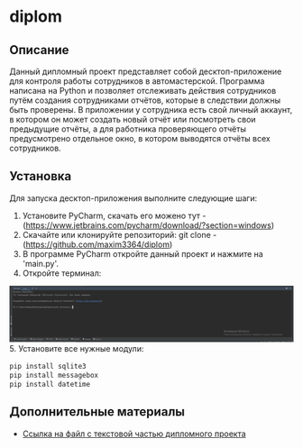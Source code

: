 # diplom

## Описание

Данный дипломный проект представляет собой десктоп-приложение для контроля работы сотрудников в автомастерской. Программа написана на Python и позволяет отслеживать действия сотрудников путём создания сотрудниками отчётов, которые в следствии должны быть проверены. В приложении у сотрудника есть свой личный аккаунт, в котором он может создать новый отчёт или посмотреть свои предыдущие отчёты, а для работника проверяющего отчёты предусмотрено отдельное окно, в котором выводятся отчёты всех сотрудников.

## Установка

Для запуска десктоп-приложения выполните следующие шаги:
1. Установите PyCharm, скачать его можено тут - (https://www.jetbrains.com/pycharm/download/?section=windows)
2. Скачайте или клонируйте репозиторий: git clone - (https://github.com/maxim3364/diplom)
3. В программе PyCharm откройте данный проект и нажмите на 'main.py'.
4. Откройте терминал:

![alt text](image.png)
  5. Установите все нужные модули:

```
pip install sqlite3
pip install messagebox
pip install datetime
```

## Дополнительные материалы

- [Ссылка на файл с текстовой частью дипломного проекта](https://docs.google.com/document/d/1le78G507Md6S0-av5wdMSuIY8azj1TgSZnxE4ehTXoo/edit)
